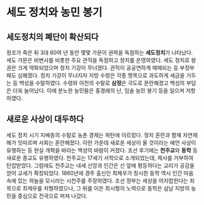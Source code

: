 # 세도 정치와 농민 봉기

## 세도정치의 폐단이 확산되다
정조가 죽은 뒤 3대 60여 년 동안 몇몇 가문이 권력을 독점하는 **세도정치**가 나타났다. 세도 가문은 비변사를 비롯한 주요 관직을 독점하고 정치를 운영하였다. 세도 정치로 왕권은 크게 약화되었으며 정치 기강이 무너졌다. 관직이 공공연하게 매매되는 등 부정부패도 심해졌다.
정치 기강이 무너지자 지방 수령은 각종 명목으로 과도하게 세금을 거두는 등 백성을 수탈하였다. 수령와 아전의 수탈로 **삼정**은 극도로 문란해졌고 백성의 부담은 더욱 늘어났다. 이에 분노한 농민들은 홍경래의 난, 임술 농민 봉기 등을 일으켜 저항하였다.

## 새로운 사상이 대두하다
세도 정치 시기 지배층의 수탈로 농촌 경제는 파탄에 이르렀다. 정치 혼란과 함께 자연재해가 잇따르며 사회는 혼란해졌다. 이런 가운데 새로운 세상이 올 것이라는 예언 사상이 유행하는 등 현실 개혁을 바라는 백성의 바람이 커졌다. 조선 후기에는 **천주교**와 **동학** 등 새로운 종교도 유행하였다. 천주교는 17세기 서학으로 소개되었는데, 제사를 거부하여 탄압받았다. 그럼에도 천주교는 내세 신앙과 인간은 신 앞에 평등하다는 교리가 공감을 얻어 교세가 확장되었다.
1860년에 경주 출신인 최제우가 창시한 동학 역시 인간 마음속에 있는 하늘을 모시라는 시천주를 주장하였다. 조선 정부는 세상을 어지럽힌다는 죄목으로 최제우를 처형하였으나, 그 뒤를 이은 최시형의 노력으로 동학은 삼남 지방의 농민을 중심으로 전국으로 퍼져 나갔다.
